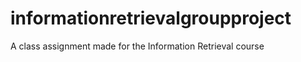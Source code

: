 informationretrievalgroupproject
================================

A class assignment made for the Information Retrieval course
